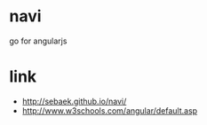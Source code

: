 # navi
go for angularjs
# link
- http://sebaek.github.io/navi/
- http://www.w3schools.com/angular/default.asp


